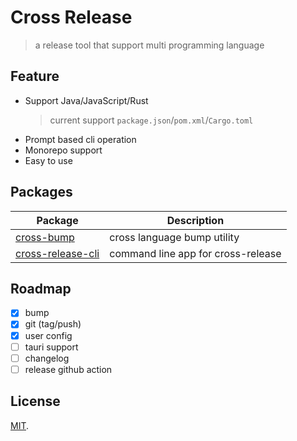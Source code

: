 # Cross Release

> a release tool that support multi programming language

## Feature

- Support Java/JavaScript/Rust
  > current support `package.json`/`pom.xml`/`Cargo.toml`
- Prompt based cli operation
- Monorepo support
- Easy to use

## Packages

| Package                                                                                                            | Description                        |
| ------------------------------------------------------------------------------------------------------------------ | ---------------------------------- |
| [cross-bump](https://github.com/rainbowatcher/cross-release/blob/main/packages/cross-bump/README.md)               | cross language bump utility        |
| [cross-release-cli](https://github.com/rainbowatcher/cross-release/blob/main/packages/cross-release-cli/README.md) | command line app for cross-release |

## Roadmap

- [x] bump
- [x] git (tag/push)
- [x] user config
- [ ] tauri support
- [ ] changelog
- [ ] release github action

## License

[MIT](https://github.com/rainbowatcher/cross-release/blob/main/LICENSE).
